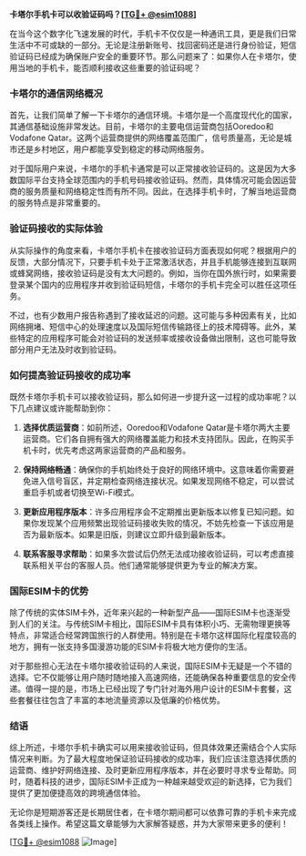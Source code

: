 **卡塔尔手机卡可以收验证码吗？[[TG💪+ @esim1088](https://t.me/s/esim1088)]**

在当今这个数字化飞速发展的时代，手机卡不仅仅是一种通讯工具，更是我们日常生活中不可或缺的一部分。无论是注册新账号、找回密码还是进行身份验证，短信验证码已经成为确保账户安全的重要环节。那么问题来了：如果你人在卡塔尔，使用当地的手机卡，能否顺利接收这些重要的验证码呢？

### 卡塔尔的通信网络概况

首先，让我们简单了解一下卡塔尔的通信环境。卡塔尔是一个高度现代化的国家，其通信基础设施非常发达。目前，卡塔尔的主要电信运营商包括Ooredoo和Vodafone Qatar。这两个运营商提供的网络覆盖范围广，信号质量高，无论是城市还是乡村地区，用户都能享受到稳定的移动网络服务。

对于国际用户来说，卡塔尔的手机卡通常是可以正常接收验证码的。这是因为大多数国际平台支持全球范围内的手机号码接收验证码。然而，具体情况可能会因运营商的服务质量和网络稳定性而有所不同。因此，在选择手机卡时，了解当地运营商的服务特点是非常重要的。

### 验证码接收的实际体验

从实际操作的角度来看，卡塔尔手机卡在接收验证码方面表现如何呢？根据用户的反馈，大部分情况下，只要手机卡处于正常激活状态，并且手机能够连接到互联网或蜂窝网络，接收验证码是没有太大问题的。例如，当你在国外旅行时，如果需要登录某个国内的应用程序并收到验证码短信，卡塔尔的手机卡完全可以胜任这项任务。

不过，也有少数用户报告称遇到了接收延迟的问题。这可能与多种因素有关，比如网络拥堵、短信中心的处理速度以及国际短信传输路径上的技术障碍等。此外，某些特定的应用程序可能会对验证码的发送频率或接收设备做出限制，这也可能导致部分用户无法及时收到验证码。

### 如何提高验证码接收的成功率

既然卡塔尔手机卡可以接收验证码，那么如何进一步提升这一过程的成功率呢？以下几点建议或许能帮助到你：

1. **选择优质运营商**：如前所述，Ooredoo和Vodafone Qatar是卡塔尔两大主要运营商。它们各自拥有强大的网络覆盖能力和技术支持团队。因此，在购买手机卡时，优先考虑这两家运营商的产品和服务。

2. **保持网络畅通**：确保你的手机始终处于良好的网络环境中。这意味着你需要避免进入信号盲区，并定期检查网络连接状况。如果发现网络不稳定，可以尝试重启手机或者切换至Wi-Fi模式。

3. **更新应用程序版本**：许多应用程序会不定期推出更新版本以修复已知问题。如果你发现某个应用频繁出现验证码接收失败的情况，不妨先检查一下该应用是否为最新版本。如果是旧版，则建议立即升级到最新版本。

4. **联系客服寻求帮助**：如果多次尝试后仍然无法成功接收验证码，可以考虑直接联系相关平台的客服人员。他们通常能够提供更为专业的解决方案。

### 国际ESIM卡的优势

除了传统的实体SIM卡外，近年来兴起的一种新型产品——国际ESIM卡也逐渐受到人们的关注。与传统SIM卡相比，国际ESIM卡具有体积小巧、无需物理更换等特点，非常适合经常跨国旅行的人群使用。特别是在卡塔尔这样国际化程度较高的地方，拥有一张支持多国漫游功能的ESIM卡将极大地方便你的生活。

对于那些担心无法在卡塔尔接收验证码的人来说，国际ESIM卡无疑是一个不错的选择。它不仅能够让用户随时随地接入高速网络，还能确保各种重要信息的安全传递。值得一提的是，市场上已经出现了专门针对海外用户设计的ESIM卡套餐，这些套餐往往包含了丰富的本地流量资源以及低廉的价格优势。

### 结语

综上所述，卡塔尔手机卡确实可以用来接收验证码，但具体效果还需结合个人实际情况来判断。为了最大程度地保证验证码接收的成功率，我们应该注意选择优质的运营商、维护好网络连接、及时更新应用程序版本，并在必要时寻求专业帮助。同时，随着科技的进步，国际ESIM卡正成为一种越来越受欢迎的新选择，它为我们提供了更加便捷高效的跨境通信体验。

无论你是短期游客还是长期居住者，在卡塔尔期间都可以依靠可靠的手机卡来完成各类线上操作。希望这篇文章能够为大家解答疑惑，并为大家带来更多的便利！

[[TG💪+ @esim1088](https://t.me/s/esim1088) ![Image](https://i.postimg.cc/4NQfJmqS/Snipaste-2025-05-13-00-14-12.png)]